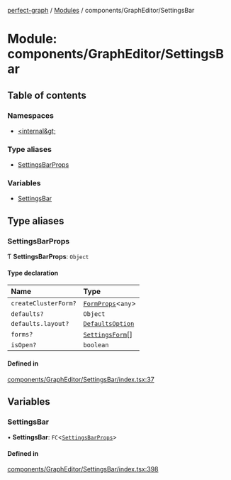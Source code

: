 [perfect-graph](../README.md) / [Modules](../modules.md) / components/GraphEditor/SettingsBar

# Module: components/GraphEditor/SettingsBar

## Table of contents

### Namespaces

- [&lt;internal\&gt;](components_GraphEditor_SettingsBar._internal_.md)

### Type aliases

- [SettingsBarProps](components_GraphEditor_SettingsBar#settingsbarprops)

### Variables

- [SettingsBar](components_GraphEditor_SettingsBar#settingsbar)

## Type aliases

### SettingsBarProps

Ƭ **SettingsBarProps**: `Object`

#### Type declaration

| Name                 | Type                                                                                |
| :------------------- | :---------------------------------------------------------------------------------- |
| `createClusterForm?` | [`FormProps`](components_GraphEditor_PreferencesModal._internal_#formprops)<`any`\> |
| `defaults?`          | `Object`                                                                            |
| `defaults.layout?`   | [`DefaultsOption`](components_GraphEditor_SettingsBar._internal_#defaultsoption)    |
| `forms?`             | [`SettingsForm`](components_GraphEditor_SettingsBar._internal_#settingsform)[]      |
| `isOpen?`            | `boolean`                                                                           |

#### Defined in

[components/GraphEditor/SettingsBar/index.tsx:37](https://github.com/MaastrichtU-IDS/perfect-graph/blob/7784cd6/src/components/GraphEditor/SettingsBar/index.tsx#L37)

## Variables

### SettingsBar

• **SettingsBar**: `FC`<[`SettingsBarProps`](components_GraphEditor_SettingsBar#settingsbarprops)\>

#### Defined in

[components/GraphEditor/SettingsBar/index.tsx:398](https://github.com/MaastrichtU-IDS/perfect-graph/blob/7784cd6/src/components/GraphEditor/SettingsBar/index.tsx#L398)
